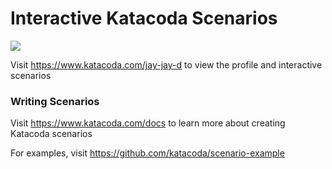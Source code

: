 # Interactive Katacoda Scenarios

[![](http://shields.katacoda.com/katacoda/jay-jay-d/count.svg)](https://www.katacoda.com/jay-jay-d "Get your profile on Katacoda.com")

Visit https://www.katacoda.com/jay-jay-d to view the profile and interactive scenarios

### Writing Scenarios
Visit https://www.katacoda.com/docs to learn more about creating Katacoda scenarios

For examples, visit https://github.com/katacoda/scenario-example
